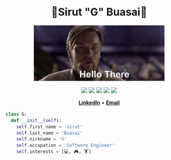 <div align="center">
<h1> 🍍Sirut "G" Buasai🧋 </h1>
</div>

<div align="center">
<img height="150" src="https://github.com/sirutBuasai/sirutBuasai/blob/master/obiwan_hello_there.gif" />
</div>

<p align="center">
<img src="https://img.shields.io/badge/python-3670A0?style=for-the-badge&logo=python&logoColor=ffdd54"/>
<img src="https://img.shields.io/badge/java-%23ED8B00.svg?style=for-the-badge&logo=java&logoColor=white"/>
<img src="https://img.shields.io/badge/c++-%2300599C.svg?style=for-the-badge&logo=c%2B%2B&logoColor=white"/>
<img src="https://img.shields.io/badge/shell_script-%23121011.svg?style=for-the-badge&logo=gnu-bash&logoColor=white"/>
<img src="https://img.shields.io/badge/neovim-%2357A143.svg?&style=for-the-badge&logo=neovim&logoColor=white"/>
</p>

<p align="center">
<b><a href="https://www.linkedin.com/in/sirut-buasai">LinkedIn</a></b>
•
<b><a href="mailto:sirutbuasai27@hotmail.com">Email</a></b>
</p>

```python
class G:
  def __init__(self):
    self.first_name = 'Sirut'
    self.last_name = 'Buasai'
    self.nickname = 'G'
    self.occupation = 'Software Engineer'
    self.interests = [💻, 🎮, 🏋]
```
